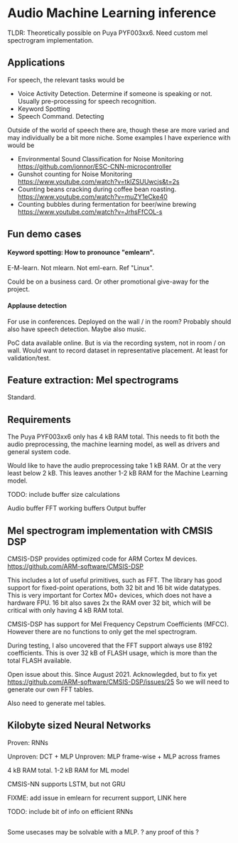 
# Audio Machine Learning inference

TLDR: 
Theoretically possible on Puya PYF003xx6.
Need custom mel spectrogram implementation.

## Applications

For speech, the relevant tasks would be

- Voice Activity Detection. Determine if someone is speaking or not. Usually pre-processing for speech recognition.
- Keyword Spotting
- Speech Command. Detecting 

Outside of the world of speech there are, though these are more varied and may individually be a bit more niche.
Some examples I have experience with would be

- Environmental Sound Classification for Noise Monitoring
https://github.com/jonnor/ESC-CNN-microcontroller
- Gunshot counting for Noise Monitoring
https://www.youtube.com/watch?v=tklZSUUwcjs&t=2s
- Counting beans cracking during coffee bean roasting.
https://www.youtube.com/watch?v=muZY1eCke40
- Counting bubbles during fermentation for beer/wine brewing
https://www.youtube.com/watch?v=JrhsFfCOL-s


## Fun demo cases

#### Keyword spotting: How to pronounce "emlearn".

E-M-learn. Not mlearn. Not eml-earn.
Ref "Linux".

Could be on a business card. Or other promotional give-away for the project.

#### Applause detection

For use in conferences. Deployed on the wall / in the room?
Probably should also have speech detection. Maybe also music.

PoC data available online. But is via the recording system, not in room / on wall.
Would want to record dataset in representative placement.
At least for validation/test.


## Feature extraction: Mel spectrograms

Standard.

## Requirements

The Puya PYF003xx6 only has 4 kB RAM total.
This needs to fit both the audio preprocessing, the machine learning model,
as well as drivers and general system code.

Would like to have the audio preprocessing take 1 kB RAM.
Or at the very least below 2 kB.
This leaves another 1-2 kB RAM for the Machine Learning model.

TODO: include buffer size calculations

Audio buffer
FFT working buffers
Output buffer


## Mel spectrogram implementation with CMSIS DSP

CMSIS-DSP provides optimized code for ARM Cortex M devices.
https://github.com/ARM-software/CMSIS-DSP

This includes a lot of useful primitives, such as FFT.
The library has good support for fixed-point operations, both 32 bit and 16 bit wide datatypes.
This is very important for Cortex M0+ devices, which does not have a hardware FPU.
16 bit also saves 2x the RAM over 32 bit, which will be critical with only having 4 kB RAM total.

CMSIS-DSP has support for Mel Frequency Cepstrum Coefficients (MFCC).
However there are no functions to only get the mel spectrogram.

During testing, I also uncovered that the FFT support always use 8192 coefficients.
This is over 32 kB of FLASH usage, which is more than the total FLASH available.

Open issue about this. Since August 2021. Acknowlegded, but to fix yet
https://github.com/ARM-software/CMSIS-DSP/issues/25
So we will need to generate our own FFT tables.

Also need to generate mel tables.

## Kilobyte sized Neural Networks

Proven: RNNs

Unproven: DCT + MLP
Unproven: MLP frame-wise + MLP across frames

4 kB RAM total.
1-2 kB RAM for ML model

CMSIS-NN supports LSTM, but not GRU

FIXME: add issue in emlearn for recurrent support, LINK here 

TODO: include bit of info on efficient RNNs

## 

Some usecases may be solvable with a MLP.
? any proof of this ?


